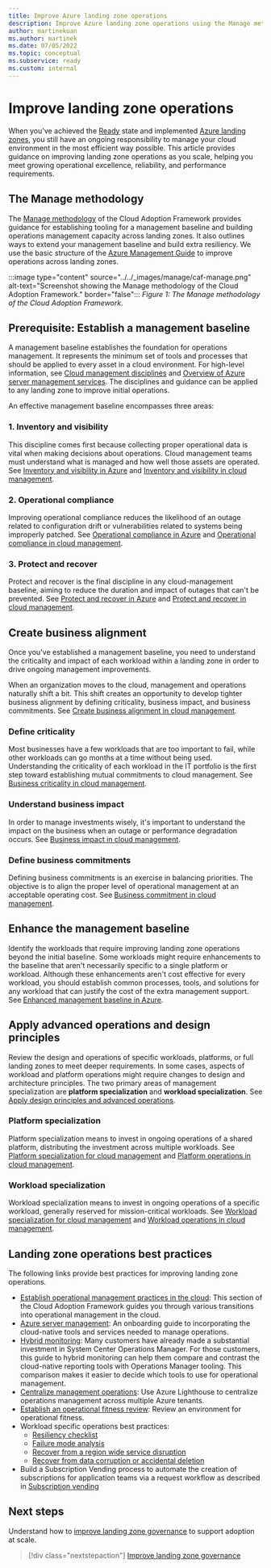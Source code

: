 ```yaml
---
title: Improve Azure landing zone operations
description: Improve Azure landing zone operations using the Manage methodology from the Microsoft Cloud Adoption Framework.
author: martinekuan
ms.author: martinek
ms.date: 07/05/2022
ms.topic: conceptual
ms.subservice: ready
ms.custom: internal
---
```


# Improve landing zone operations

When you've achieved the [Ready](../index.md) state and implemented [Azure landing zones](../landing-zone/index.md), you still have an ongoing responsibility to manage your cloud environment in the most efficient way possible. This article provides guidance on improving landing zone operations as you scale, helping you meet growing operational excellence, reliability, and performance requirements.

## The Manage methodology

The [Manage methodology](../../manage/index.md) of the Cloud Adoption Framework provides guidance for establishing tooling for a management baseline and building operations management capacity across landing zones. It also outlines ways to extend your management baseline and build extra resiliency. We use the basic structure of the [Azure Management Guide](../../manage/azure-management-guide/index.md) to improve operations across landing zones.

:::image type="content" source="../../_images/manage/caf-manage.png" alt-text="Screenshot showing the Manage methodology of the Cloud Adoption Framework." border="false":::
*Figure 1: The Manage methodology of the Cloud Adoption Framework.*

## Prerequisite: Establish a management baseline

A management baseline establishes the foundation for operations management. It represents the minimum set of tools and processes that should be applied to every asset in a cloud environment. For high-level information, see [Cloud management disciplines](../../manage/considerations/discipline.md) and [Overview of Azure server management services](../../manage/azure-server-management/index.md). The disciplines and guidance can be applied to any landing zone to improve initial operations.

An effective management baseline encompasses three areas:

### 1. Inventory and visibility

This discipline comes first because collecting proper operational data is vital when making decisions about operations. Cloud management teams must understand what is managed and how well those assets are operated. See [Inventory and visibility in Azure](../../manage/azure-management-guide/inventory.md) and [Inventory and visibility in cloud management](../../manage/considerations/inventory.md).

### 2. Operational compliance

Improving operational compliance reduces the likelihood of an outage related to configuration drift or vulnerabilities related to systems being improperly patched. See [Operational compliance in Azure](../../manage/azure-management-guide/operational-compliance.md) and [Operational compliance in cloud management](../../manage/considerations/operational-compliance.md).

### 3. Protect and recover

Protect and recover is the final discipline in any cloud-management baseline, aiming to reduce the duration and impact of outages that can't be prevented. See [Protect and recover in Azure](../../manage/azure-management-guide/protect-recover.md) and [Protect and recover in cloud management](../../manage/considerations/protect.md).

## Create business alignment

Once you've established a management baseline, you need to understand the criticality and impact of each workload within a landing zone in order to drive ongoing management improvements.

When an organization moves to the cloud, management and operations naturally shift a bit. This shift creates an opportunity to develop tighter business alignment by defining criticality, business impact, and business commitments. See [Create business alignment in cloud management](../../manage/considerations/business-alignment.md).

### Define criticality

Most businesses have a few workloads that are too important to fail, while other workloads can go months at a time without being used. Understanding the criticality of each workload in the IT portfolio is the first step toward establishing mutual commitments to cloud management. See [Business criticality in cloud management](../../manage/considerations/criticality.md).

### Understand business impact

In order to manage investments wisely, it's important to understand the impact on the business when an outage or performance degradation occurs. See [Business impact in cloud management](../../manage/considerations/impact.md).

### Define business commitments

Defining business commitments is an exercise in balancing priorities. The objective is to align the proper level of operational management at an acceptable operating cost. See [Business commitment in cloud management](../../manage/considerations/commitment.md).

## Enhance the management baseline

Identify the workloads that require improving landing zone operations beyond the initial baseline. Some workloads might require enhancements to the baseline that aren't necessarily specific to a single platform or workload. Although these enhancements aren't cost effective for every workload, you should establish common processes, tools, and solutions for any workload that can justify the cost of the extra management support. See [Enhanced management baseline in Azure](../../manage/azure-management-guide/enhanced-baseline.md).

## Apply advanced operations and design principles

Review the design and operations of specific workloads, platforms, or full landing zones to meet deeper requirements. In some cases, aspects of workload and platform operations might require changes to design and architecture principles. The two primary areas of management specialization are **platform specialization** and **workload specialization**. See [Apply design principles and advanced operations](../../manage/design-principles.md).

### Platform specialization

Platform specialization means to invest in ongoing operations of a shared platform, distributing the investment across multiple workloads. See [Platform specialization for cloud management](../../manage/azure-management-guide/platform-specialization.md) and [Platform operations in cloud management](../../manage/considerations/platform.md).

### Workload specialization

Workload specialization means to invest in ongoing operations of a specific workload, generally reserved for mission-critical workloads. See [Workload specialization for cloud management](../../manage/azure-management-guide/workload-specialization.md) and [Workload operations in cloud management](../../manage/considerations/workload.md).

## Landing zone operations best practices

The following links provide best practices for improving landing zone operations.

- [Establish operational management practices in the cloud](../../manage/best-practices.md): This section of the Cloud Adoption Framework guides you through various transitions into operational management in the cloud.
- [Azure server management](../../manage/azure-server-management/index.md): An onboarding guide to incorporating the cloud-native tools and services needed to manage operations.
- [Hybrid monitoring](../../manage/monitor/index.md): Many customers have already made a substantial investment in System Center Operations Manager. For those customers, this guide to hybrid monitoring can help them compare and contrast the cloud-native reporting tools with Operations Manager tooling. This comparison makes it easier to decide which tools to use for operational management.
- [Centralize management operations](../../manage/centralize-operations.md): Use Azure Lighthouse to centralize operations management across multiple Azure tenants.
- [Establish an operational fitness review](../../manage/operational-fitness-review.md): Review an environment for operational fitness.
- Workload specific operations best practices:
  - [Resiliency checklist](/azure/architecture/checklist/resiliency-per-service?toc=/azure/cloud-adoption-framework/toc.json&bc=/azure/cloud-adoption-framework/_bread/toc.json)
  - [Failure mode analysis](/azure/architecture/resiliency/failure-mode-analysis?toc=/azure/cloud-adoption-framework/toc.json&bc=/azure/cloud-adoption-framework/_bread/toc.json)
  - [Recover from a region wide service disruption](/azure/architecture/resiliency/recovery-loss-azure-region?toc=/azure/cloud-adoption-framework/toc.json&bc=/azure/cloud-adoption-framework/_bread/toc.json)
  - [Recover from data corruption or accidental deletion](/azure/architecture/framework/resiliency/data-management?toc=/azure/cloud-adoption-framework/toc.json&bc=/azure/cloud-adoption-framework/_bread/toc.json)
- Build a Subscription Vending process to automate the creation of subscriptions for application teams via a request workflow as described in [Subscription vending](../landing-zone/design-area/subscription-vending.md)

## Next steps

Understand how to [improve landing zone governance](./landing-zone-governance.md) to support adoption at scale.

> [!div class="nextstepaction"]
> [Improve landing zone governance](./landing-zone-governance.md)
